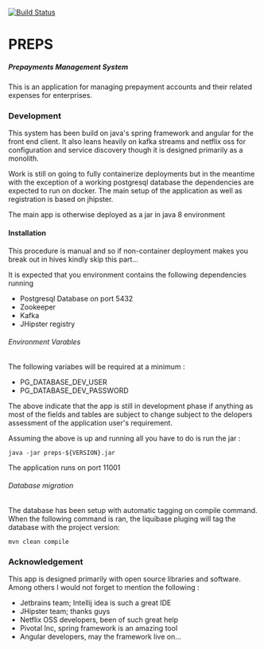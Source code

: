 [![Build Status](https://travis-ci.org/prepayments/preps.svg?branch=master)](https://travis-ci.org/prepayments/preps)

# PREPS

##### Prepayments Management System

This is an application for managing prepayment accounts and their related expenses for enterprises.

### Development

This system has been build on java's spring framework and angular for the front end client.
It also leans heavily on kafka streams and netflix oss for configuration and service discovery
though it is designed primarily as a monolith.

Work is still on going to fully containerize deployments but in the meantime with the exception
of a working postgresql database the dependencies are expected to run on docker.
The main setup of the application as well as registration is based on jhipster.

The main app is otherwise deployed as a jar in java 8 environment

#### Installation

This procedure is manual and so if non-container deployment makes you break out in hives
kindly skip this part...

It is expected that you environment contains the following dependencies running

- Postgresql Database on port 5432
- Zookeeper
- Kafka
- JHipster registry

###### Environment Varables

The following variabes will be required at a minimum :

- PG_DATABASE_DEV_USER
- PG_DATABASE_DEV_PASSWORD

The above indicate that the app is still in development phase if anything as most of the fields
and tables are subject to change subject to the delopers assessment of the application user's
requirement.

Assuming the above is up and running all you have to do is run the jar :

    java -jar preps-${VERSION}.jar

The application runs on port 11001

###### Database migration

The database has been setup with automatic tagging on compile command. When the following command is ran, the
liquibase pluging will tag the database with the project version:

    mvn clean compile

### Acknowledgement

This app is designed primarily with open source libraries and software. Among others I would
not forget to mention the following :

- Jetbrains team; Intellij idea is such a great IDE
- JHipster team; thanks guys
- Netflix OSS developers, been of such great help
- Pivotal Inc, spring framework is an amazing tool
- Angular developers, may the framework live on...
